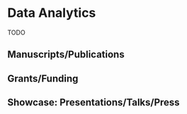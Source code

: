 # Data Analytics

TODO

## Manuscripts/Publications

## Grants/Funding

## Showcase: Presentations/Talks/Press
